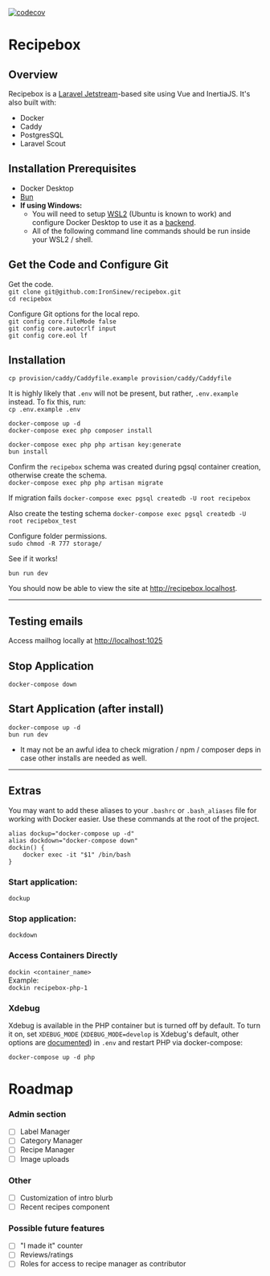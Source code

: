 [![codecov](https://codecov.io/gh/IronSinew/recipebox/graph/badge.svg?token=IJC5HGMP0W)](https://codecov.io/gh/IronSinew/recipebox)
# Recipebox

## Overview
Recipebox is a [Laravel Jetstream](https://jetstream.laravel.com)-based site using Vue and InertiaJS. It's also built with:
- Docker
- Caddy
- PostgresSQL
- Laravel Scout

## Installation Prerequisites
- Docker Desktop
- [Bun](https://bun.sh)
- **If using Windows:**
    - You will need to setup [WSL2](https://docs.microsoft.com/en-us/windows/wsl/install) (Ubuntu is known to work) and configure Docker Desktop to use it as a [backend](https://docs.docker.com/desktop/windows/wsl/).
    - All of the following command line commands should be run inside your WSL2 / shell.

## Get the Code and Configure Git
Get the code.  
`git clone git@github.com:IronSinew/recipebox.git`  
`cd recipebox`

Configure Git options for the local repo.  
`git config core.fileMode false`  
`git config core.autocrlf input`  
`git config core.eol lf`

## Installation
`cp provision/caddy/Caddyfile.example provision/caddy/Caddyfile`

It is highly likely that `.env` will not be present, but rather, `.env.example` instead. To fix this, run:  
`cp .env.example .env`  

`docker-compose up -d`  
`docker-compose exec php composer install` 

`docker-compose exec php php artisan key:generate`  
`bun install`

Confirm the `recipebox` schema was created during pgsql container creation, otherwise create the schema.  
`docker-compose exec php php artisan migrate` 

If migration fails 
`docker-compose exec pgsql createdb -U root recipebox`  

Also create the testing schema
`docker-compose exec pgsql createdb -U root recipebox_test`

Configure folder permissions.  
`sudo chmod -R 777 storage/` 

See if it works!

`bun run dev`

You should now be able to view the site at <http://recipebox.localhost>.

---

## Testing emails
Access mailhog locally at <http://localhost:1025>

## Stop Application
`docker-compose down`

## Start Application (after install)
`docker-compose up -d`  
`bun run dev`
- It may not be an awful idea to check migration / npm / composer deps in case other installs are needed as well.

---

## Extras
You may want to add these aliases to your `.bashrc` or `.bash_aliases` file for working with Docker easier. Use these commands at the root of the project.

    alias dockup="docker-compose up -d"
    alias dockdown="docker-compose down"
    dockin() {
        docker exec -it "$1" /bin/bash
    }

### Start application:
`dockup`

### Stop application:
`dockdown`

### Access Containers Directly
`dockin <container_name>`  
Example:  
`dockin recipebox-php-1`  

### Xdebug

Xdebug is available in the PHP container but is turned off by default. To turn it on, set `XDEBUG_MODE` (`XDEBUG_MODE=develop` is Xdebug's default, other options are [documented](https://xdebug.org/docs/all_settings#mode)) in `.env` and restart PHP via docker-compose:

```
docker-compose up -d php
```

# Roadmap
### Admin section
- [ ] Label Manager
- [ ] Category Manager
- [ ] Recipe Manager
- [ ] Image uploads
### Other
- [ ] Customization of intro blurb
- [ ] Recent recipes component
### Possible future features
- [ ] "I made it" counter
- [ ] Reviews/ratings
- [ ] Roles for access to recipe manager as contributor

